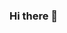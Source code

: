 ### Hi there 👋

<!--
**jg-rivera/jg-rivera** is a ✨ _special_ ✨ repository because its `README.md` (this file) appears on your GitHub profile.

- 🔭 I’m currently working on a lot of stuff...
- 🌱 I’m currently learning cybersecurity...
-->
